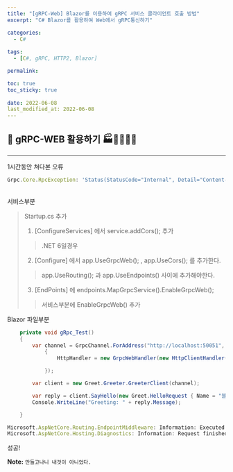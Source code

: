 ```yaml
---
title: "[gRPC-Web] Blazor를 이용하여 gRPC 서비스 클라이언트 호출 방법"
excerpt: "C# Blazor를 활용하여 Web에서 gRPC통신하기"

categories:
  - C#
  
tags:
  - [C#, gRPC, HTTP2, Blazor]

permalink: 

toc: true
toc_sticky: true
 
date: 2022-06-08
last_modified_at: 2022-06-08
---
```


## 😬 gRPC-WEB 활용하기 🏭👩‍🏭👨‍🏭
---

1시간동안 쳐다본 오류
```js
Grpc.Core.RpcException: 'Status(StatusCode="Internal", Detail="Content-Type 'application/grpc-web' is not supported.")'
```
<br>
서비스부분

> Startup.cs 추가
> 1. [ConfigureServices] 에서  service.addCors(); 추가
>> .NET 6일경우 
> 2. [Configure] 에서 app.UseGrpcWeb(); , app.UseCors(); 를 추가한다.
>> app.UseRouting(); 과 app.UseEndpoints() 사이에 추가해야한다.
> 3. [EndPoints] 에 endpoints.MapGrpcService<GreeterService>().EnableGrpcWeb(); 
>> 서비스부분에 EnableGrpcWeb() 추가
> 


Blazor 파일부분

```csharp
    private void gRpc_Test()
    {
        var channel = GrpcChannel.ForAddress("http://localhost:50051", new GrpcChannelOptions
            {
                HttpHandler = new GrpcWebHandler(new HttpClientHandler()),

            });

        var client = new Greet.Greeter.GreeterClient(channel);

        var reply = client.SayHello(new Greet.HelloRequest { Name = "블레이저에서 요청" });
        Console.WriteLine("Greeting: " + reply.Message);

    }
```


```js
Microsoft.AspNetCore.Routing.EndpointMiddleware: Information: Executed endpoint 'gRPC - /greet.Greeter/SayHello'
Microsoft.AspNetCore.Hosting.Diagnostics: Information: Request finished HTTP/2 POST http://localhost:50051/greet.Greeter/SayHello application/grpc-web - - 200 - application/grpc-web 7.0985ms
```

성공!
<br>



**Note:** `만들고나니 내것이 아니었다.` 
